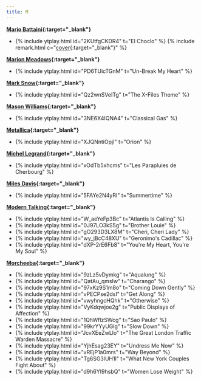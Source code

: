 ```yaml
---
title: M
---
```

**[Mario Battaini](https://it.wikipedia.org/wiki/Mario_Battaini){:target="_blank"}**
- {% include ytplay.html id="2KUtfgCKDR4" t="El Choclo" %} {% include remark.html c="[cover](https://en.wikipedia.org/wiki/El_Choclo){:target=\"_blank\"}" %}

**[Marion Meadows](https://en.wikipedia.org/wiki/Marion_Meadows){:target="_blank"}**
- {% include ytplay.html id="PD6TUicTGnM" t="Un-Break My Heart" %}

**[Mark Snow](https://en.wikipedia.org/wiki/Mark_Snow){:target="_blank"}**
- {% include ytplay.html id="Qz2wnSVeITg" t="The X-Files Theme" %}

**[Mason Williams](https://en.wikipedia.org/wiki/Mason_Williams){:target="_blank"}**
- {% include ytplay.html id="3NE6X4IQNA4" t="Classical Gas" %}

**[Metallica](https://en.wikipedia.org/wiki/Metallica){:target="_blank"}**
- {% include ytplay.html id="XJQNntiOpjI" t="Orion" %}

**[Michel Legrand](https://en.wikipedia.org/wiki/Michel_Legrand){:target="_blank"}**
- {% include ytplay.html id="xOdTb5xhcms" t="Les Parapluies de Cherbourg" %}

**[Miles Davis](https://en.wikipedia.org/wiki/Miles_Davis){:target="_blank"}**
- {% include ytplay.html id="5FAYe2N4yRI" t="Summertime" %}

**[Modern Talking](https://en.wikipedia.org/wiki/Modern_Talking){:target="_blank"}**
- {% include ytplay.html id="W_aeYeFp3Bc" t="Atlantis Is Calling" %}
- {% include ytplay.html id="0J97LO3kS5g" t="Brother Louie" %}
- {% include ytplay.html id="gO293D3LX8M" t="Cheri, Cheri Lady" %}
- {% include ytplay.html id="wy_jBcC48XU" t="Geronimo's Cadillac" %}
- {% include ytplay.html id="dXP-2rE6Fb8" t="You're My Heart, You're My Soul" %}

**[Morcheeba](https://en.wikipedia.org/wiki/Morcheeba){:target="_blank"}**
- {% include ytplay.html id="9zLz5vDymkg" t="Aqualung" %}
- {% include ytplay.html id="QatAu_qmsIw" t="Charango" %}
- {% include ytplay.html id="97xKz9S1m8o" t="Coming Down Gently" %}
- {% include ytplay.html id="vPECPse2dsI" t="Get Along" %}
- {% include ytplay.html id="vwyhngcHQhk" t="Otherwise" %}
- {% include ytplay.html id="VyKdqwjoe2g" t="Public Displays of Affection" %}
- {% include ytplay.html id="1QhWflzSWcg" t="Sao Paulo" %}
- {% include ytplay.html id="99krYYyUGlg" t="Slow Down" %}
- {% include ytplay.html id="JcvXEeZwLlo" t="The Great London Traffic Warden Massacre" %}
- {% include ytplay.html id="YjhEsag23EY" t="Undress Me Now" %}
- {% include ytplay.html id="vREjP1a0mrs" t="Way Beyond" %}
- {% include ytplay.html id="Tg6SG3lUH1I" t="What New York Couples Fight About" %}
- {% include ytplay.html id="d9h6YI9hsbQ" t="Women Lose Weight" %}
